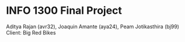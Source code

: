 # INFO 1300 Final Project
Aditya Rajan (avr32), Joaquin Amante (aya24), Peam Jotikasthira (bj99)
Client: Big Red Bikes
